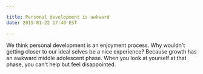```yaml
---

title: Personal development is awkward
date: 2019-01-22 17:40 EST

---
```


We think personal development is an enjoyment process.  Why wouldn't getting closer to our ideal selves be a nice experience?
Because growth has an awkward middle adolescent phase.  When you look at yourself at that phase, you can't help but feel disappointed.
